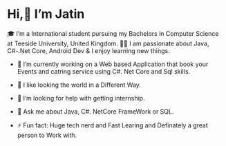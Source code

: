 # Hi,👋 I’m Jatin

🎓 I’m a International student pursuing my Bachelors in Computer Science at Teeside University, United Kingdom.
👨‍💻 I am passionate about Java, C#-.Net Core,  Android Dev & I enjoy learning new things.

- 🔭 I’m currently working on a Web based Application that book your Events and catring service using C#. Net Core and Sql skills.

- 🌱 I like looking the world in a Different Way.

- 🤔 I’m looking for help with getting internship.

- 💬 Ask me about Java, C#. NetCore FrameWork or SQL.

- ⚡ Fun fact: Huge tech nerd and Fast Learing and Definately a great person to Work with.

